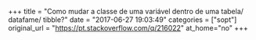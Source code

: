 +++
title = "Como mudar a classe de uma variável dentro de uma tabela/ datafame/ tibble?"
date = "2017-06-27 19:03:49"
categories = ["sopt"]
original_url = "https://pt.stackoverflow.com/q/216022"
at_home="no"
+++

